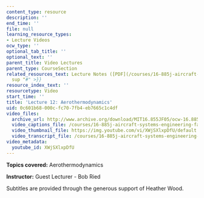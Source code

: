 ```yaml
---
content_type: resource
description: ''
end_time: ''
file: null
learning_resource_types:
- Lecture Videos
ocw_type: ''
optional_tab_title: ''
optional_text: ''
parent_title: Video Lectures
parent_type: CourseSection
related_resources_text: Lecture Notes ([PDF](/courses/16-885j-aircraft-systems-engineering-fall-2005/resources/ried_arthrmdynmc)){{<
  sup "#" >}}
resource_index_text: ''
resourcetype: Video
start_time: ''
title: 'Lecture 12: Aerothermodynamics'
uid: 0c601b68-000c-fc70-7fb4-eb7665c1c4df
video_files:
  archive_url: http://www.archive.org/download/MIT16.855JF05/ocw-16.885-20oct2005-220k.mp4
  video_captions_file: /courses/16-885j-aircraft-systems-engineering-fall-2005/0c65c7d4f16e59fca1a6aed0630592b4_XWjSXlxpDfU.vtt
  video_thumbnail_file: https://img.youtube.com/vi/XWjSXlxpDfU/default.jpg
  video_transcript_file: /courses/16-885j-aircraft-systems-engineering-fall-2005/6a83205ff8c07169131a2b74b2f63b24_XWjSXlxpDfU.pdf
video_metadata:
  youtube_id: XWjSXlxpDfU
---
```


**Topics covered:** Aerothermodynamics

**Instructor:** Guest Lecturer - Bob Ried

Subtitles are provided through the generous support of Heather Wood.




